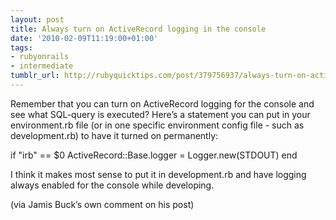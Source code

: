 ```yaml
---
layout: post
title: Always turn on ActiveRecord logging in the console
date: '2010-02-09T11:19:00+01:00'
tags:
- rubyonrails
- intermediate
tumblr_url: http://rubyquicktips.com/post/379756937/always-turn-on-activerecord-logging-in-the-console
---
```

Remember that you can turn on ActiveRecord logging for the console and see what SQL-query is executed?
Here’s a statement you can put in your environment.rb file (or in one specific environment config file - such as development.rb) to have it turned on permanently:

if "irb" == $0
  ActiveRecord::Base.logger = Logger.new(STDOUT)
end


I think it makes most sense to put it in development.rb and have logging always enabled for the console while developing.

(via Jamis Buck’s own comment on his post)
